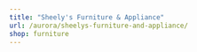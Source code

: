 ```yaml
---
title: "Sheely's Furniture & Appliance"
url: /aurora/sheelys-furniture-and-appliance/
shop: furniture
---
```

